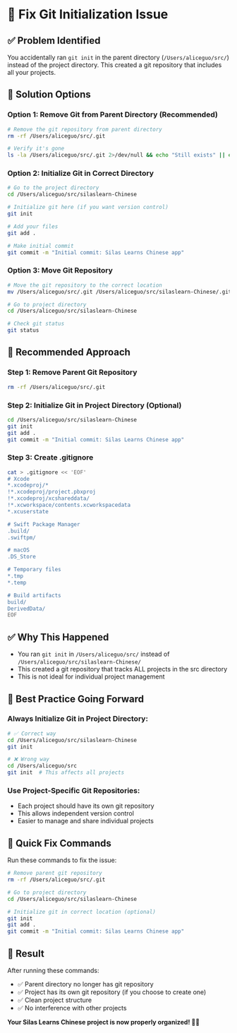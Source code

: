 # 🔧 Fix Git Initialization Issue

## ✅ **Problem Identified**

You accidentally ran `git init` in the parent directory (`/Users/aliceguo/src/`) instead of the project directory. This created a git repository that includes all your projects.

## 🎯 **Solution Options**

### **Option 1: Remove Git from Parent Directory (Recommended)**

```bash
# Remove the git repository from parent directory
rm -rf /Users/aliceguo/src/.git

# Verify it's gone
ls -la /Users/aliceguo/src/.git 2>/dev/null && echo "Still exists" || echo "Removed successfully"
```

### **Option 2: Initialize Git in Correct Directory**

```bash
# Go to the project directory
cd /Users/aliceguo/src/silaslearn-Chinese

# Initialize git here (if you want version control)
git init

# Add your files
git add .

# Make initial commit
git commit -m "Initial commit: Silas Learns Chinese app"
```

### **Option 3: Move Git Repository**

```bash
# Move the git repository to the correct location
mv /Users/aliceguo/src/.git /Users/aliceguo/src/silaslearn-Chinese/.git

# Go to project directory
cd /Users/aliceguo/src/silaslearn-Chinese

# Check git status
git status
```

## 🚀 **Recommended Approach**

### **Step 1: Remove Parent Git Repository**
```bash
rm -rf /Users/aliceguo/src/.git
```

### **Step 2: Initialize Git in Project Directory (Optional)**
```bash
cd /Users/aliceguo/src/silaslearn-Chinese
git init
git add .
git commit -m "Initial commit: Silas Learns Chinese app"
```

### **Step 3: Create .gitignore**
```bash
cat > .gitignore << 'EOF'
# Xcode
*.xcodeproj/*
!*.xcodeproj/project.pbxproj
!*.xcodeproj/xcshareddata/
!*.xcworkspace/contents.xcworkspacedata
*.xcuserstate

# Swift Package Manager
.build/
.swiftpm/

# macOS
.DS_Store

# Temporary files
*.tmp
*.temp

# Build artifacts
build/
DerivedData/
EOF
```

## ✅ **Why This Happened**

- You ran `git init` in `/Users/aliceguo/src/` instead of `/Users/aliceguo/src/silaslearn-Chinese/`
- This created a git repository that tracks ALL projects in the src directory
- This is not ideal for individual project management

## 🎯 **Best Practice Going Forward**

### **Always Initialize Git in Project Directory:**
```bash
# ✅ Correct way
cd /Users/aliceguo/src/silaslearn-Chinese
git init

# ❌ Wrong way
cd /Users/aliceguo/src
git init  # This affects all projects
```

### **Use Project-Specific Git Repositories:**
- Each project should have its own git repository
- This allows independent version control
- Easier to manage and share individual projects

## 🚀 **Quick Fix Commands**

Run these commands to fix the issue:

```bash
# Remove parent git repository
rm -rf /Users/aliceguo/src/.git

# Go to project directory
cd /Users/aliceguo/src/silaslearn-Chinese

# Initialize git in correct location (optional)
git init
git add .
git commit -m "Initial commit: Silas Learns Chinese app"
```

## 🎉 **Result**

After running these commands:
- ✅ Parent directory no longer has git repository
- ✅ Project has its own git repository (if you choose to create one)
- ✅ Clean project structure
- ✅ No interference with other projects

**Your Silas Learns Chinese project is now properly organized! 🦕✨**
